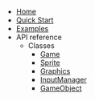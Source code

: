 - [Home](/)
- [Quick Start](/quick-start.md)
- [Examples](/examples.md)
- API reference
  - Classes
    - [Game](/api/classes/game.md)
    - [Sprite](/api/classes/sprite.md)
    - [Graphics](/api/classes/graphics.md)
    - [InputManager](/api/classes/input-manager.md)
    - [GameObject](/api/classes/game-object.md)